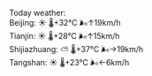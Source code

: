 Today weather:  
Beijing: ☀️   🌡️+32°C 🌬️↑19km/h  
Tianjin: ☀️   🌡️+28°C 🌬️↑15km/h  
Shijiazhuang: ⛅️  🌡️+37°C 🌬️→19km/h  
Tangshan: ☀️   🌡️+23°C 🌬️←6km/h  
